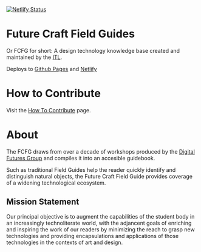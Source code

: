 [![Netlify Status](https://api.netlify.com/api/v1/badges/5bbebed9-228b-48b8-a9aa-8b7787115731/deploy-status)](https://app.netlify.com/sites/future-craft-field-guides/deploys)

# Future Craft Field Guides

Or FCFG for short: A design technology knowledge base created and maintained by the [ITL](https://itl.pratt.edu).

Deploys to [Github Pages](https://pratt-itl.github.io/field-guides/) and [Netlify](https://future-craft-field-guides.netlify.com/)

# How to Contribute

Visit the [How To Contribute]() page.

# About

The FCFG draws from over a decade of workshops produced by the [Digital Futures Group](https://www.digitalfutures.info) and compiles it into an accesible guidebook. 

Such as traditional Field Guides help the reader quickly identify and distinguish natural objects, the Future Craft Field Guide provides coverage of a widening technological ecosystem. 

## Mission Statement

Our principal objective is to augment the capabilities of the student body in an increasingly technoliterate world, with the adjancent goals of enriching and inspiring the work of our readers by minimizing the reach to grasp new technologies and providing encapsulations and applications of those technologies in the contexts of art and design.

